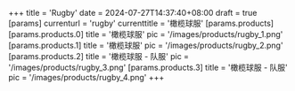 +++
title = 'Rugby'
date = 2024-07-27T14:37:40+08:00
draft = true
[params]
  currenturl = 'rugby'
  currenttitle = '橄榄球服'
  [params.products]
    [params.products.0]
      title = '橄榄球服'
      pic = '/images/products/rugby_1.png'
    [params.products.1]
      title = '橄榄球服'
      pic = '/images/products/rugby_2.png'
    [params.products.2]
      title = '橄榄球服 - 队服'
      pic = '/images/products/rugby_3.png'
    [params.products.3]
      title = '橄榄球服 - 队服'
      pic = '/images/products/rugby_4.png'
+++
